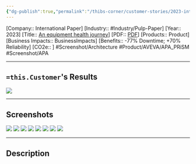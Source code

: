 ```yaml
---
{"dg-publish":true,"permalink":"/thibs-corner/customer-stories/2023-international-paper-an-equipment-health-journey/","noteIcon":""}
---
```


[Company:: International Paper]
[Industry:: #Industry/Pulp-Paper]
[Year:: 2023]
[Title:: [An equipment health journey](Home.md)]
[PDF:: [PDF](Home.md)]
[Products:: Product]
[Business Impacts:: BusinessImpacts]
[Benefits:: -77% Downtime; +70% Reliability]
[CO2e:: ]
#Screenshot/Architecture  #Product/AVEVA/APA_PRiSM #Screenshot/APA 

---
## `=this.Customer`'s Results
![](https://i.imgur.com/F3ztgnM.png)

---
## Screenshots
![](https://i.imgur.com/bJW9T6v.png)
![](https://i.imgur.com/31GJjmQ.png)
![](https://i.imgur.com/FJL29Vj.png)
![](https://i.imgur.com/8DugBb2.png)
![](https://i.imgur.com/Jm3joSN.png)
![](https://i.imgur.com/ttJFAOX.png)
![](https://i.imgur.com/Fcz64GF.png)
![](https://i.imgur.com/Ptt3U74.png)

---
## Description